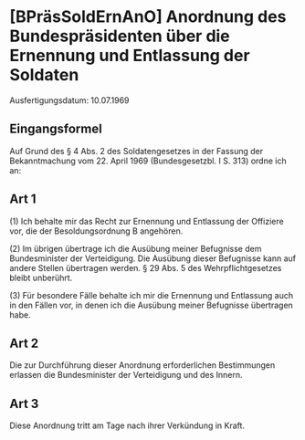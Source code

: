 # [BPräsSoldErnAnO] Anordnung des Bundespräsidenten über die Ernennung und Entlassung der Soldaten

Ausfertigungsdatum: 10.07.1969

 

## Eingangsformel

Auf Grund des § 4 Abs. 2 des Soldatengesetzes in der Fassung der Bekanntmachung vom 22. April 1969 (Bundesgesetzbl. I S. 313) ordne ich an:


## Art 1

(1) Ich behalte mir das Recht zur Ernennung und Entlassung der Offiziere vor, die der Besoldungsordnung B angehören.

(2) Im übrigen übertrage ich die Ausübung meiner Befugnisse dem Bundesminister der Verteidigung. Die Ausübung dieser Befugnisse kann auf andere Stellen übertragen werden. § 29 Abs. 5 des Wehrpflichtgesetzes bleibt unberührt.

(3) Für besondere Fälle behalte ich mir die Ernennung und Entlassung auch in den Fällen vor, in denen ich die Ausübung meiner Befugnisse übertragen habe.


## Art 2

Die zur Durchführung dieser Anordnung erforderlichen Bestimmungen erlassen die Bundesminister der Verteidigung und des Innern.


## Art 3

Diese Anordnung tritt am Tage nach ihrer Verkündung in Kraft.
